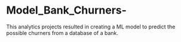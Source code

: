 # Model_Bank_Churners-
This analytics projects resulted in creating a ML model to predict the possible churners from a database of a bank.
